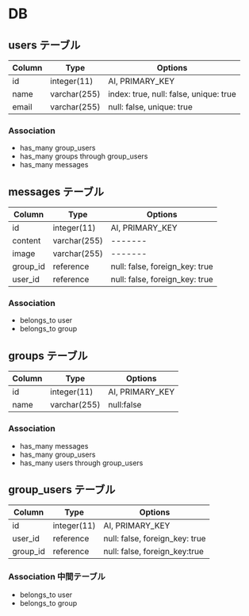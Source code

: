 # DB

## users テーブル

|Column|Type|Options|
|------|----|-------|
|id|integer(11)|AI, PRIMARY_KEY|
|name|varchar(255)|index: true, null: false, unique: true|
|email|varchar(255)|null: false, unique: true|

### Association
- has_many group_users
- has_many groups through group_users
- has_many messages

## messages テーブル

|Column|Type|Options|
|------|----|-------|
|id|integer(11)|AI, PRIMARY_KEY|
|content|varchar(255)|-------|
|image|varchar(255)|-------|
|group_id|reference|null: false, foreign_key: true|
|user_id|reference|null: false, foreign_key: true|

### Association
- belongs_to user
- belongs_to group

## groups テーブル

|Column|Type|Options|
|------|----|-------|
|id|integer(11)|AI, PRIMARY_KEY|
|name|varchar(255)|null:false|

### Association
- has_many messages
- has_many group_users
- has_many users through group_users

## group_users テーブル

|Column|Type|Options|
|------|----|-------|
|id|integer(11)|AI, PRIMARY_KEY|
|user_id|reference|null: false, foreign_key: true|
|group_id|reference|null: false, foreign_key:true|

### Association 中間テーブル
- belongs_to user
- belongs_to group

